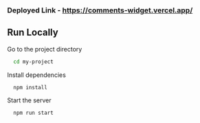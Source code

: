 ### Deployed Link - https://comments-widget.vercel.app/

## Run Locally


Go to the project directory

```bash
  cd my-project
```

Install dependencies

```bash
  npm install
```

Start the server

```bash
  npm run start
```


